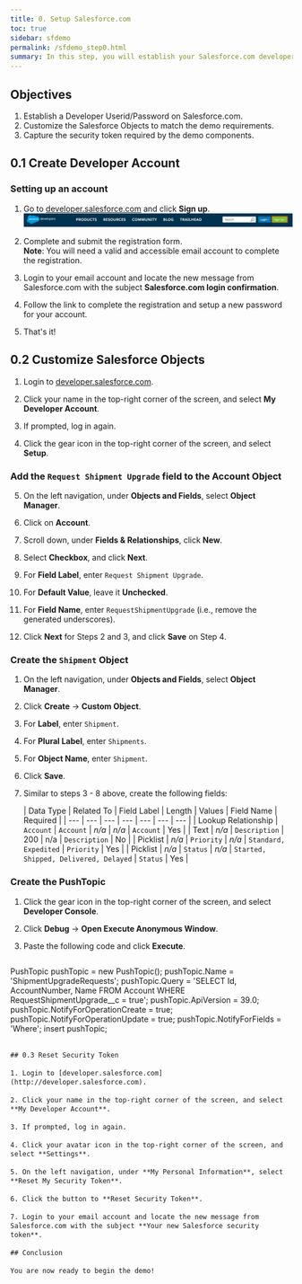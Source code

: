 ```yaml
---
title: 0. Setup Salesforce.com
toc: true
sidebar: sfdemo
permalink: /sfdemo_step0.html
summary: In this step, you will establish your Salesforce.com developer account and create the custom fields and objects required by the demo.
---
```


## Objectives
1. Establish a Developer Userid/Password on Salesforce.com.
2. Customize the Salesforce Objects to match the demo requirements.
3. Capture the security token required by the demo components.

## 0.1 Create Developer Account

### Setting up an account

1. Go to [developer.salesforce.com](http://developer.salesforce.com) and click **Sign up**. ![Sign up](/images/sfdemo_step0_signup.png)

2. Complete and submit the registration form.  
   **Note**: You will need a valid and accessible email account to complete the registration.

3. Login to your email account and locate the new message from Salesforce.com with the subject **Salesforce.com login confirmation**.

4. Follow the link to complete the registration and setup a new password for your account.

5. That's it!

## 0.2 Customize Salesforce Objects

1. Login to [developer.salesforce.com](http://developer.salesforce.com).

2. Click your name in the top-right corner of the screen, and select **My Developer Account**.

3. If prompted, log in again.

4. Click the gear icon in the top-right corner of the screen, and select **Setup**.

### Add the `Request Shipment Upgrade` field to the Account Object

5. On the left navigation, under **Objects and Fields**, select **Object Manager**.

6. Click on **Account**.

7. Scroll down, under **Fields & Relationships**, click **New**.

8. Select **Checkbox**, and click **Next**.

9. For **Field Label**, enter `Request Shipment Upgrade`.

10. For **Default Value**, leave it **Unchecked**.

11. For **Field Name**, enter `RequestShipmentUpgrade` (i.e., remove the generated underscores).

12. Click **Next** for Steps 2 and 3, and click **Save** on Step 4.

### Create the `Shipment` Object

1. On the left navigation, under **Objects and Fields**, select **Object Manager**.

2. Click **Create** -> **Custom Object**.

3. For **Label**, enter `Shipment`.

4. For **Plural Label**, enter `Shipments`.

5. For **Object Name**, enter `Shipment`.

6. Click **Save**. 

7. Similar to steps 3 - 8 above, create the following fields:

   | Data Type | Related To | Field Label | Length | Values | Field Name | Required |
| --- | --- | --- | --- | --- | --- | --- |
| Lookup Relationship | `Account` | `Account` | _n/a_ | _n/a_ | `Account` | Yes |
| Text | _n/a_ | `Description` | 200 | n/a | `Description` | No |
| Picklist | _n/a_ | `Priority` | _n/a_ | `Standard, Expedited` | `Priority` | Yes |
| Picklist | _n/a_ | `Status` | _n/a_ | `Started, Shipped, Delivered, Delayed` | `Status` | Yes |

### Create the PushTopic

1. Click the gear icon in the top-right corner of the screen, and select **Developer Console**.

2. Click **Debug** -> **Open Execute Anonymous Window**.

3. Paste the following code and click **Execute**.

   ```
PushTopic pushTopic = new PushTopic();
pushTopic.Name = 'ShipmentUpgradeRequests';
pushTopic.Query = 'SELECT Id, AccountNumber, Name FROM Account WHERE RequestShipmentUpgrade__c = true';
pushTopic.ApiVersion = 39.0;
pushTopic.NotifyForOperationCreate = true;
pushTopic.NotifyForOperationUpdate = true;
pushTopic.NotifyForFields = 'Where';
insert pushTopic;
```

## 0.3 Reset Security Token

1. Login to [developer.salesforce.com](http://developer.salesforce.com).

2. Click your name in the top-right corner of the screen, and select **My Developer Account**.

3. If prompted, log in again.

4. Click your avatar icon in the top-right corner of the screen, and select **Settings**.

5. On the left navigation, under **My Personal Information**, select **Reset My Security Token**.

6. Click the button to **Reset Security Token**.

7. Login to your email account and locate the new message from Salesforce.com with the subject **Your new Salesforce security token**.

## Conclusion

You are now ready to begin the demo!